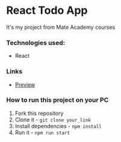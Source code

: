 # React Todo App
It's my project from Mate Academy courses
### Technologies used:
* React
### Links
* [Preview](https://qoa11a.github.io/react_todo-app/)
### How to run this project on your PC
1. Fork this repository
1. Clone it - `git clone your_link`
1. Install dependencies - `npm install`
1. Run it - `npm run start`
